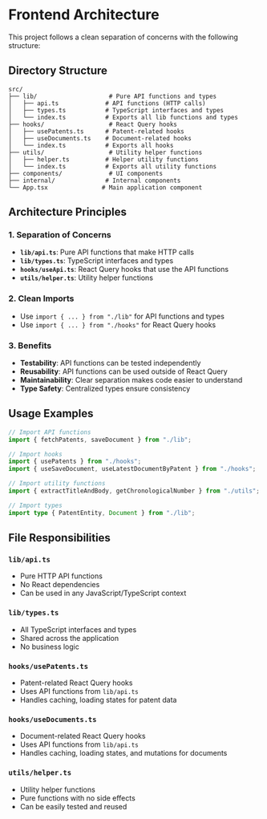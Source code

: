 # Frontend Architecture

This project follows a clean separation of concerns with the following structure:

## Directory Structure

```
src/
├── lib/                    # Pure API functions and types
│   ├── api.ts             # API functions (HTTP calls)
│   ├── types.ts           # TypeScript interfaces and types
│   └── index.ts           # Exports all lib functions and types
├── hooks/                  # React Query hooks
│   ├── usePatents.ts      # Patent-related hooks
│   ├── useDocuments.ts    # Document-related hooks
│   └── index.ts           # Exports all hooks
├── utils/                  # Utility helper functions
│   ├── helper.ts          # Helper utility functions
│   └── index.ts           # Exports all utility functions
├── components/             # UI components
├── internal/              # Internal components
└── App.tsx               # Main application component
```

## Architecture Principles

### 1. **Separation of Concerns**
- **`lib/api.ts`**: Pure API functions that make HTTP calls
- **`lib/types.ts`**: TypeScript interfaces and types
- **`hooks/useApi.ts`**: React Query hooks that use the API functions
- **`utils/helper.ts`**: Utility helper functions

### 2. **Clean Imports**
- Use `import { ... } from "./lib"` for API functions and types
- Use `import { ... } from "./hooks"` for React Query hooks

### 3. **Benefits**
- **Testability**: API functions can be tested independently
- **Reusability**: API functions can be used outside of React Query
- **Maintainability**: Clear separation makes code easier to understand
- **Type Safety**: Centralized types ensure consistency

## Usage Examples

```typescript
// Import API functions
import { fetchPatents, saveDocument } from "./lib";

// Import hooks
import { usePatents } from "./hooks";
import { useSaveDocument, useLatestDocumentByPatent } from "./hooks";

// Import utility functions
import { extractTitleAndBody, getChronologicalNumber } from "./utils";

// Import types
import type { PatentEntity, Document } from "./lib";
```

## File Responsibilities

### `lib/api.ts`
- Pure HTTP API functions
- No React dependencies
- Can be used in any JavaScript/TypeScript context

### `lib/types.ts`
- All TypeScript interfaces and types
- Shared across the application
- No business logic

### `hooks/usePatents.ts`
- Patent-related React Query hooks
- Uses API functions from `lib/api.ts`
- Handles caching, loading states for patent data

### `hooks/useDocuments.ts`
- Document-related React Query hooks
- Uses API functions from `lib/api.ts`
- Handles caching, loading states, and mutations for documents

### `utils/helper.ts`
- Utility helper functions
- Pure functions with no side effects
- Can be easily tested and reused 
